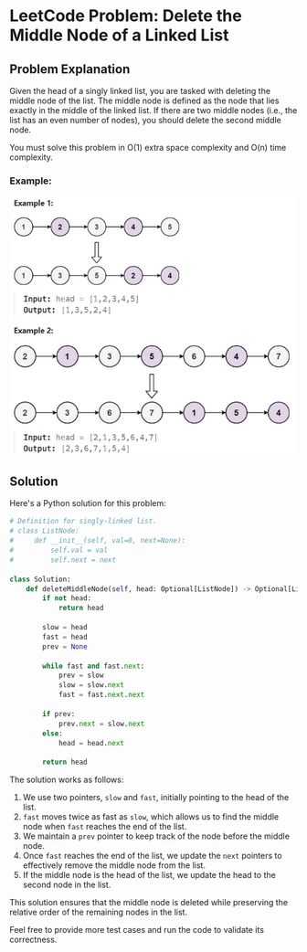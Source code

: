 # LeetCode Problem: Delete the Middle Node of a Linked List

## Problem Explanation

Given the head of a singly linked list, you are tasked with deleting the middle node of the list. The middle node is defined as the node that lies exactly in the middle of the linked list. If there are two middle nodes (i.e., the list has an even number of nodes), you should delete the second middle node.

You must solve this problem in O(1) extra space complexity and O(n) time complexity.

### Example:

![example](./img/example.png)

## Solution

Here's a Python solution for this problem:

```python
# Definition for singly-linked list.
# class ListNode:
#     def __init__(self, val=0, next=None):
#         self.val = val
#         self.next = next

class Solution:
    def deleteMiddleNode(self, head: Optional[ListNode]) -> Optional[ListNode]:
        if not head:
            return head

        slow = head
        fast = head
        prev = None

        while fast and fast.next:
            prev = slow
            slow = slow.next
            fast = fast.next.next

        if prev:
            prev.next = slow.next
        else:
            head = head.next

        return head
```

The solution works as follows:
1. We use two pointers, `slow` and `fast`, initially pointing to the head of the list.
2. `fast` moves twice as fast as `slow`, which allows us to find the middle node when `fast` reaches the end of the list.
3. We maintain a `prev` pointer to keep track of the node before the middle node.
4. Once `fast` reaches the end of the list, we update the `next` pointers to effectively remove the middle node from the list.
5. If the middle node is the head of the list, we update the head to the second node in the list.

This solution ensures that the middle node is deleted while preserving the relative order of the remaining nodes in the list.

Feel free to provide more test cases and run the code to validate its correctness.